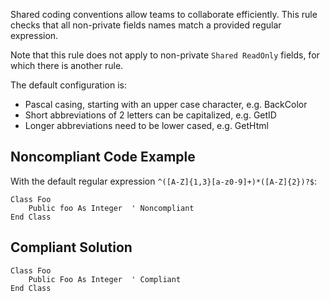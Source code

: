 
Shared coding conventions allow teams to collaborate efficiently. This rule checks that all non-private fields names match a provided regular expression.

Note that this rule does not apply to non-private `Shared ReadOnly` fields, for which there is another rule.

The default configuration is:

- Pascal casing, starting with an upper case character, e.g. BackColor
- Short abbreviations of 2 letters can be capitalized, e.g. GetID
- Longer abbreviations need to be lower cased, e.g. GetHtml


## Noncompliant Code Example

With the default regular expression `^([A-Z]{1,3}[a-z0-9]+)*([A-Z]{2})?$`:


    Class Foo
        Public foo As Integer  ' Noncompliant
    End Class


## Compliant Solution


    Class Foo
        Public Foo As Integer  ' Compliant
    End Class

